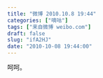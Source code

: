 ```yaml
---
title: "微博 2010.10.8 19:44"
categories: ["嘀咕"]
tags: ["来自微博 weibo.com"]
draft: false
slug: "ifA2HJ"
date: "2010-10-08 19:44:00"
---
```


<p>呵呵。 ​​​​</p>

